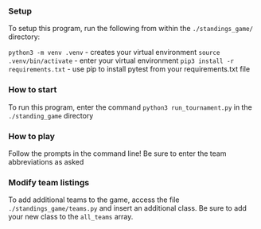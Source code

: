### Setup

To setup this program, run the following from within the `./standings_game/` directory:

`python3 -m venv .venv` - creates your virtual environment
`source .venv/bin/activate` - enter your virtual environment
`pip3 install -r requirements.txt` - use pip to install pytest from your requirements.txt file

### How to start

To run this program, enter the command `python3 run_tournament.py` in the `./standing_game` directory


### How to play

Follow the prompts in the command line! Be sure to enter the team abbreviations as asked


### Modify team listings

To add additional teams to the game, access the file `./standings_game/teams.py` and insert an additional class. Be sure to add your new class to the `all_teams` array.
